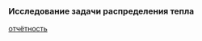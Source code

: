 ### Исследование задачи распределения тепла

[отчётность](https://docs.google.com/spreadsheets/d/1n5roS09U_iK_-5gpyzF0VkNAeh_UfWbhEqdFvP8qw54/edit#gid=0)

